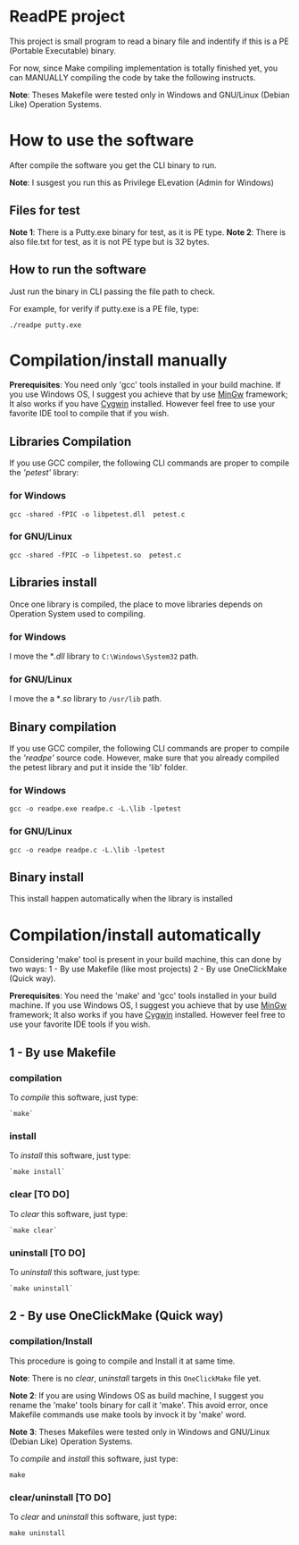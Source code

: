 # ReadPE project

This project is small program to read a binary file and indentify if this is a PE (Portable Executable) binary.

For now, since Make compiling implementation is totally finished yet, you can MANUALLY compiling the code by take the following instructs.

**Note**: Theses Makefile were tested only in Windows and GNU/Linux (Debian Like) Operation Systems.


# How to use the software

After compile the software you get the CLI binary to run.

**Note**: I susgest you run this as Privilege ELevation (Admin for Windows)

## Files for test
  
  **Note 1**: There is a Putty.exe binary for test, as it is PE type.
  **Note 2**: There is also file.txt for test, as it is not PE type but is 32 bytes.

## How to run the software

Just run the binary in CLI passing the file path to check.

For example, for verify if putty.exe is a PE file, type:

`./readpe putty.exe` 


# Compilation/install manually

**Prerequisites**: You need only 'gcc' tools installed in your build machine. If you use Windows OS, I suggest you achieve that by use [MinGw](https://pt.wikipedia.org/wiki/MinGW) framework; It also works if you have [Cygwin](https://pt.wikipedia.org/wiki/Cygwin) installed.
However feel free to use your favorite IDE tool to compile that if you wish.

## Libraries Compilation

If you use GCC compiler, the following CLI commands are proper to compile the *'petest'* library:

### for Windows


  `gcc -shared -fPIC -o libpetest.dll  petest.c`

### for GNU/Linux


  `gcc -shared -fPIC -o libpetest.so  petest.c` 


## Libraries install

Once one library is compiled, the place to move libraries depends on Operation System used to compiling.


### for Windows

I move the **.dll* library to `C:\Windows\System32` path.


### for GNU/Linux

I move the a **.so* library to `/usr/lib` path.

## Binary compilation

If you use GCC compiler, the following CLI commands are proper to compile the *'readpe'* source code. 
However, make sure that you already compiled the petest library and put it inside the 'lib' folder.

### for Windows

  `gcc -o readpe.exe readpe.c -L.\lib -lpetest`

### for GNU/Linux

  `gcc -o readpe readpe.c -L.\lib -lpetest`

## Binary install

This install happen automatically when the library is installed


# Compilation/install automatically

Considering 'make' tool is present in your build machine, this can done by two ways: 1 - By use Makefile (like most projects) 2 - By use OneClickMake (Quick way).

**Prerequisites**: You need the 'make' and 'gcc' tools installed in your build machine. If you use Windows OS, I suggest you achieve that by use [MinGw](https://pt.wikipedia.org/wiki/MinGW) framework; It also works if you have [Cygwin](https://pt.wikipedia.org/wiki/Cygwin) installed.
However feel free to use your favorite IDE tools if you wish.


## 1 - By use Makefile

### compilation

  To *compile* this software, just type:

    `make`

### install

  To *install* this software, just type:

    `make install`

### clear [TO DO]

  To *clear* this software, just type:

    `make clear`

### uninstall [TO DO]

  To *uninstall* this software, just type:

    `make uninstall`


## 2 - By use OneClickMake (Quick way)

### compilation/Install

This procedure is going to compile and Install it at same time.

**Note**: There is no *clear*, *uninstall* targets in this `OneClickMake` file yet.

**Note 2**: If you are using Windows OS as build machine, I suggest you rename the 'make' tools binary for call it 'make'. This avoid error, once Makefile commands use make tools by invock it by 'make' word.

**Note 3**: Theses Makefiles were tested only in Windows and GNU/Linux (Debian Like) Operation Systems.


To *compile* and *install* this software, just type:

  `make`


### clear/uninstall [TO DO]

To *clear* and *uninstall* this software, just type:

  `make uninstall`